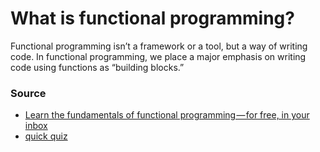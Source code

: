 # What is functional programming?

Functional programming isn’t a framework or a tool, but a way of writing code. In functional programming, we place a major emphasis on writing code using functions as “building blocks.”

### Source

- [Learn the fundamentals of functional programming — for free, in your inbox](https://goo.gl/Pru4Lq)
- [quick quiz](https://goo.gl/KWi8Fl)